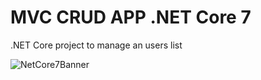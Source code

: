 # MVC CRUD APP .NET Core 7

.NET Core project to manage an users list

![NetCore7Banner](https://www.campusmvp.es/recursos/image.axd?picture=banner-asp-net-core-750x300.png)
